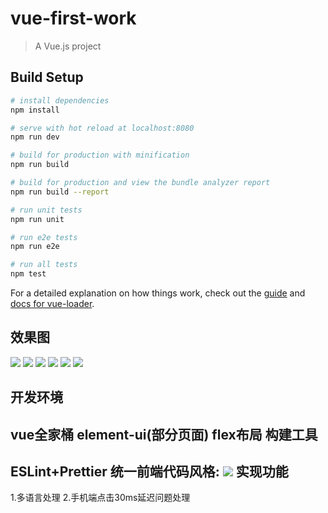 # vue-first-work

> A Vue.js project

## Build Setup

``` bash
# install dependencies
npm install

# serve with hot reload at localhost:8080
npm run dev

# build for production with minification
npm run build

# build for production and view the bundle analyzer report
npm run build --report

# run unit tests
npm run unit

# run e2e tests
npm run e2e

# run all tests
npm test
```

For a detailed explanation on how things work, check out the [guide](http://vuejs-templates.github.io/webpack/) and [docs for vue-loader](http://vuejs.github.io/vue-loader).


效果图
------
![](https://github.com/18281578906/Take-out-food-System-Vue-project-/blob/master/static/%E6%95%88%E6%9E%9C%E5%9B%BE/index.png)
![](https://github.com/18281578906/Take-out-food-System-Vue-project-/blob/master/static/%E6%95%88%E6%9E%9C%E5%9B%BE/shop.png)
![](https://github.com/18281578906/Take-out-food-System-Vue-project-/blob/master/static/%E6%95%88%E6%9E%9C%E5%9B%BE/cart.png)
![](https://github.com/18281578906/Take-out-food-System-Vue-project-/blob/master/static/%E6%95%88%E6%9E%9C%E5%9B%BE/home.png)
![](https://github.com/18281578906/Take-out-food-System-Vue-project-/blob/master/static/%E6%95%88%E6%9E%9C%E5%9B%BE/login.png)
![](https://github.com/18281578906/Take-out-food-System-Vue-project-/blob/master/static/%E6%95%88%E6%9E%9C%E5%9B%BE/register.png)



开发环境
------
vue全家桶
element-ui(部分页面)
flex布局
构建工具
------
ESLint+Prettier 统一前端代码风格: ![](https://juejin.im/post/5c662b47f265da2dcf626eac)
实现功能
------
1.多语言处理
2.手机端点击30ms延迟问题处理

